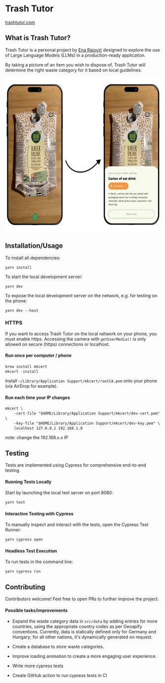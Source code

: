 # Trash Tutor

[trashtutor.com](https://trashtutor.com)

## What is Trash Tutor?

Trash Tutor is a personal project by [Ena Rajović](https://aphanite.net) designed to explore the use of Large Language Models (LLMs) in a production-ready application.

By taking a picture of an item you wish to dispose of, Trash Tutor will determine the right waste category for it based on local guidelines.

<img src="src/assets/images/mockup.webp" alt="Trash Tutor app" height="500"/>

## Installation/Usage

To install all dependencies:

```
yarn install
```

To start the local development server:

```
yarn dev
```

To expose the local development server on the network, e.g. for testing on the phone:

```
yarn dev --host
```

### HTTPS

If you want to access Trash Tutor on the local network on your phone, you must enable https.
Accessing the camera with `getUserMedia()` is only allowed on secure (https) connections or localhost.

#### Run once per computer / phone

```
brew install mkcert
mkcert -install
```

Install `~/Library/Application Support/mkcert/rootCA.pem` onto your phone (via AirDrop for example).

#### Run each time your IP changes

```
mkcert \
	-cert-file "$HOME/Library/Application Support/mkcert/dev-cert.pem" \
	-key-file "$HOME/Library/Application Support/mkcert/dev-key.pem" \
	localhost 127.0.0.1 192.168.1.8
```

note: change the 192.168.x.x IP

## Testing

Tests are implemented using Cypress for comprehensive end-to-end testing.

#### Running Tests Locally

Start by launching the local test server on port 8080:

```bash
yarn test
```

#### Interactive Testing with Cypress

To manually inspect and interact with the tests, open the Cypress Test Runner:

```bash
yarn cypress open
```

#### Headless Test Execution

To run tests in the command line:

```bash
yarn cypress run
```

## Contributing

Contributors welcome! Feel free to open PRs to further improve the project.

#### Possible tasks/improvements

- Expand the waste category data in `src/data` by adding entries for more countries, using the appropriate country codes as per Geoapify conventions. Currently, data is statically defined only for Germany and Hungary; for all other nations, it's dynamically generated on request.

- Create a database to store waste categories.

- Improve loading animation to create a more engaging user experience.

- Write more cypress tests

- Create GitHub action to run cypress tests in CI
